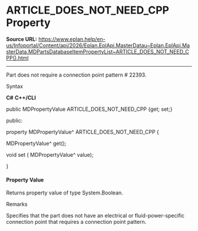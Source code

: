 # ARTICLE_DOES_NOT_NEED_CPP Property

**Source URL:** https://www.eplan.help/en-us/Infoportal/Content/api/2026/Eplan.EplApi.MasterDatau~Eplan.EplApi.MasterData.MDPartsDatabaseItemPropertyList~ARTICLE_DOES_NOT_NEED_CPP().html

---

Part does not require a connection point pattern # 22393.

Syntax

**C#**
**C++/CLI**


public MDPropertyValue ARTICLE_DOES_NOT_NEED_CPP {get; set;}

public:

property MDPropertyValue^ ARTICLE_DOES_NOT_NEED_CPP {

   MDPropertyValue^ get();

   void set (    MDPropertyValue^ value);

}


#### Property Value

Returns property value of type System.Boolean.

Remarks

Specifies that the part does not have an electrical or fluid-power-specific connection point that requires a connection point pattern.

